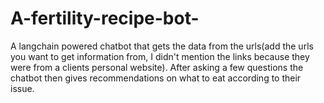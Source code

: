 # A-fertility-recipe-bot-
A langchain powered chatbot that gets the data from the urls(add the urls you want to get information from, I didn't mention the links because they were from a clients personal website). After asking a few questions the chatbot then gives recommendations on what to eat according to their issue. 
